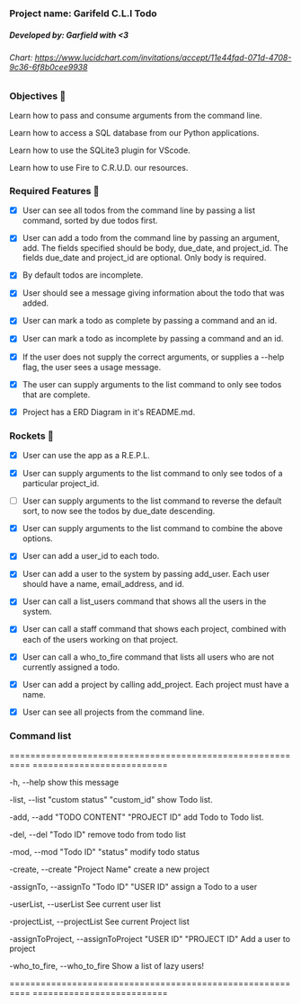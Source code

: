 
### Project name: Garifeld C.L.I Todo
##### Developed by: Garfield with <3
###### Chart: https://www.lucidchart.com/invitations/accept/11e44fad-071d-4708-9c36-6f8b0cee9938


### Objectives 🥇

Learn how to pass and consume arguments from the command line.

Learn how to access a SQL database from our Python applications.

Learn how to use the SQLite3 plugin for VScode.

Learn how to use Fire to C.R.U.D. our resources.

### Required Features 🎯

- [x] User can see all todos from the command line by passing a list command, sorted by due todos first.

- [x] User can add a todo from the command line by passing an argument, add. The fields specified should be body, due_date, and project_id. The fields due_date and project_id are optional. Only body is required.

- [X] By default todos are incomplete.

- [x] User should see a message giving information about the todo that was added.

- [x] User can mark a todo as complete by passing a command and an id.

- [x] User can mark a todo as incomplete by passing a command and an id.

- [x] If the user does not supply the correct arguments, or supplies a --help flag, the user sees a usage message.

- [x] The user can supply arguments to the list command to only see todos that are complete.

- [x] Project has a ERD Diagram in it's README.md.

### Rockets 🚀

- [x] User can use the app as a R.E.P.L.

- [x] User can supply arguments to the list command to only see todos of a particular project_id.

- [ ] User can supply arguments to the list command to reverse the default sort, to now see the todos by due_date descending.

- [x] User can supply arguments to the list command to combine the above options.

- [x] User can add a user_id to each todo.

- [x] User can add a user to the system by passing add_user. Each user should have a name, email_address, and id.

- [x] User can call a list_users command that shows all the users in the system.

- [x] User can call a staff command that shows each project, combined with each of the users working on that project.

- [x] User can call a who_to_fire command that lists all users who are not currently assigned a todo.

- [x] User can add a project by calling add_project. Each project must have a name.

- [x] User can see all projects from the command line.

### Command list

==========================================================  ==========================

-h, --help                                                  show this message

-list, --list "custom status" "custom_id"                   show Todo list.

-add, --add "TODO CONTENT" "PROJECT ID"                     add Todo to Todo list.

-del, --del "Todo ID"                                       remove todo from todo list

-mod, --mod "Todo ID" "status"                              modify todo status

-create, --create "Project Name"                            create a new project

-assignTo, --assignTo "Todo ID" "USER ID"                   assign a Todo to a user

-userList, --userList                                       See current user list

-projectList, --projectList                                 See current Project list

-assignToProject, --assignToProject "USER ID" "PROJECT ID"  Add a user to project

-who_to_fire, --who_to_fire                                 Show a list of lazy users!

==========================================================  ==========================


